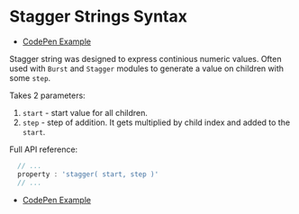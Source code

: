 # Stagger Strings Syntax

- [CodePen Example](https://codepen.io/sol0mka/pen/wWJWVY?editors=0010)

Stagger string was designed to express continious numeric values. Often used with `Burst` and `Stagger` modules to generate a value on children with some `step`.

Takes 2 parameters:

1. `start` - start value for all children.
2. `step`  - step of addition. It gets multiplied by child index and added to the `start`.

Full API reference:

```javascript
  // ...
  property : 'stagger( start, step )'
  // ...

```

- [CodePen Example](https://codepen.io/sol0mka/pen/wWJWVY?editors=0010)
